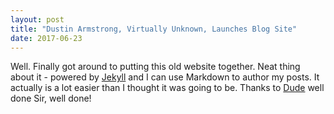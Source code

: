 ```yaml
---
layout: post
title: "Dustin Armstrong, Virtually Unknown, Launches Blog Site"
date: 2017-06-23
---
```


Well. Finally got around to putting this old website together. Neat thing about it - powered by [Jekyll](http://jekyllrb.com) and I can use Markdown to author my posts. It actually is a lot easier than I thought it was going to be. Thanks to [Dude](http://jmcglone.com/guides/github-pages/) well done Sir, well done!

